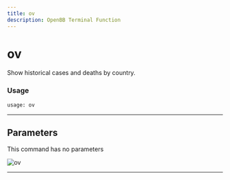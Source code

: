 ```yaml
---
title: ov
description: OpenBB Terminal Function
---
```


# ov

Show historical cases and deaths by country.

### Usage

```python
usage: ov
```

---

## Parameters

This command has no parameters

![ov](https://user-images.githubusercontent.com/46355364/153897893-52f7649a-90ba-4dca-bfe7-75839ce7ec2e.png)

---

